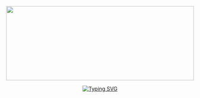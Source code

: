 <img src ="https://t3.ftcdn.net/jpg/06/17/88/90/360_F_617889061_ZO5zsPTfTmxTfcMG8spbnPHf4wfJMGLY.jpg" width=100% height=200>
<p align="center">
<a href="https://git.io/typing-svg"><img src="https://readme-typing-svg.demolab.com?font=Cooper+Black&size=20&duration=5007&pause=1000&color=08A045&random=false&center=true&width=435&lines=Hi+there,+I+am+Devindi+Peiris ;Undergraduate+at+University+of+Moratuwa;Front-end+Developer;+Active+Learner;+Tech+enthusiast" alt="Typing SVG" /></a>
</p>

  


<!--
**DevindiPeiris/DevindiPeiris** is a ✨ _special_ ✨ repository because its `README.md` (this file) appears on your GitHub profile.

Here are some ideas to get you started:

- 🔭 I’m currently working on ...
- 🌱 I’m currently learning ...
- 👯 I’m looking to collaborate on ...
- 🤔 I’m looking for help with ...
- 💬 Ask me about ...
- 📫 How to reach me: ...
- 😄 Pronouns: ...
- ⚡ Fun fact: ...
-->
